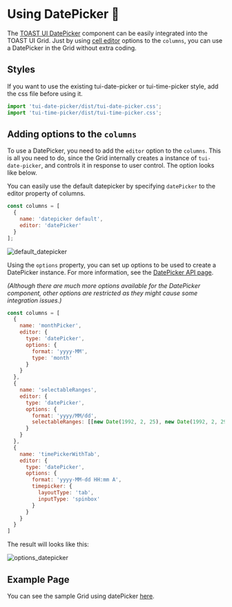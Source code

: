 # Using DatePicker 📅

The [TOAST UI DatePicker](https://github.com/nhn/tui.date-picker) component can be easily integrated into the TOAST UI Grid. Just by using [cell editor]() options to the `columns`, you can use a DatePicker in the Grid without extra coding.

## Styles

If you want to use the existing tui-date-picker or tui-time-picker style, add the css file before using it.

```js
import 'tui-date-picker/dist/tui-date-picker.css';
import 'tui-time-picker/dist/tui-time-picker.css';
```

## Adding options to the `columns`

To use a DatePicker, you need to add the `editor` option to the `columns`. This is all you need to do, since the Grid internally creates a instance of `tui-date-picker`, and controls it in response to user control. The option looks like below.

You can easily use the default datepicker by specifying `datePicker` to the editor property of columns.

```js
const columns = [
  {
    name: 'datepicker default',
    editor: 'datePicker'
  }
];
```

![default_datepicker](https://user-images.githubusercontent.com/35371660/59477678-37dad080-8e91-11e9-90d9-c99053ae83d9.gif)

Using the `options` property, you can set up options to be used to create a DatePicker instance. For more information, see the [DatePicker API page](https://nhn.github.io/tui.date-picker/latest/DatePicker).

*(Although there are much more options available for the DatePicker component, other options are restricted as they might cause some integration issues.)*

```js
const columns = [
  {
    name: 'monthPicker',
    editor: {
      type: 'datePicker',
      options: {
        format: 'yyyy-MM',
        type: 'month'
      }
    }
  },
  {
    name: 'selectableRanges',
    editor: {
      type: 'datePicker',
      options: {
        format: 'yyyy/MM/dd',
        selectableRanges: [[new Date(1992, 2, 25), new Date(1992, 2, 29)]]
      }
    }
  },
  {
    name: 'timePickerWithTab',
    editor: {
      type: 'datePicker',
      options: {
        format: 'yyyy-MM-dd HH:mm A',
        timepicker: {
          layoutType: 'tab',
          inputType: 'spinbox'
        }
      }
    }
  }
]
```

The result will looks like this:

![options_datepicker](https://user-images.githubusercontent.com/35371660/59477679-37dad080-8e91-11e9-9156-1aab1e8aecd1.gif)

## Example Page

You can see the sample Grid using datePicker [here](https://nhn.github.io/tui.grid/latest/tutorial-example08-using-datepicker).
